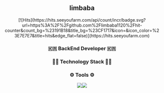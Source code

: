 <div align="center">
  <h2>limbaba</h2> [![Hits](https://hits.seeyoufarm.com/api/count/incr/badge.svg?url=https%3A%2F%2Fgithub.com%2Flimbaba1120%2Fhit-counter&count_bg=%23191B18&title_bg=%23CF1717&icon=&icon_color=%23E7E7E7&title=hits&edge_flat=false)](https://hits.seeyoufarm.com)
  
  <h3>🇰🇷 BackEnd Developer 🇰🇷</h3>
  
  <h3>🧑‍💻 Technology Stack 🧑‍💻</h3>
  
  <h3>⚙️ Tools ⚙️</h3>
  
  <img src="https://img.shields.io/badge/Github-181717?style=flat&logo=github&logoColor=white"/><img   
  src="https://img.shields.io/badge/Intellij-000000?style=flat&logo=Intellij IDEA&logoColor=white"/> 
</div>


